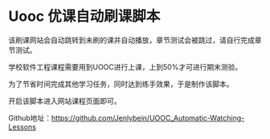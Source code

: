 # Uooc 优课自动刷课脚本

该刷课网站会自动跳转到未刷的课并自动播放，章节测试会被跳过，请自行完成章节测试。

学校软件工程课程需要用到UOOC进行上课，上到50%才可进行期末测验。

为了节省时间完成其他学习任务，同时达到练手效果，于是制作该脚本。

开启该脚本进入网站课程页面即可。

Github地址：https://github.com/Jenlybein/UOOC_Automatic-Watching-Lessons
